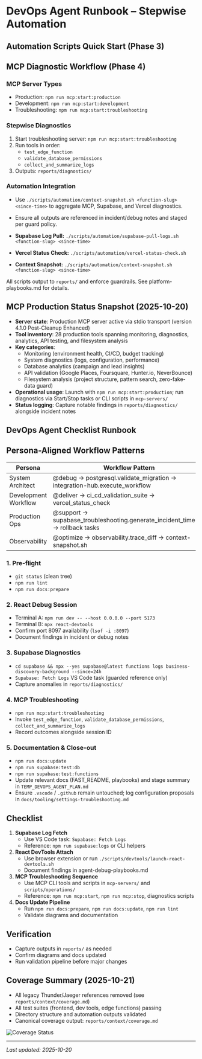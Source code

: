 # DevOps Agent Runbook – Stepwise Automation

## Automation Scripts Quick Start (Phase 3)

## MCP Diagnostic Workflow (Phase 4)

### MCP Server Types

- Production: `npm run mcp:start:production`
- Development: `npm run mcp:start:development`
- Troubleshooting: `npm run mcp:start:troubleshooting`

### Stepwise Diagnostics

1. Start troubleshooting server: `npm run mcp:start:troubleshooting`
2. Run tools in order:
   - `test_edge_function`
   - `validate_database_permissions`
   - `collect_and_summarize_logs`
3. Outputs: `reports/diagnostics/`

### Automation Integration

- Use `./scripts/automation/context-snapshot.sh <function-slug> <since-time>` to aggregate MCP, Supabase, and Vercel diagnostics.
- Ensure all outputs are referenced in incident/debug notes and staged per guard policy.

- **Supabase Log Pull:** `./scripts/automation/supabase-pull-logs.sh <function-slug> <since-time>`
- **Vercel Status Check:** `./scripts/automation/vercel-status-check.sh`
- **Context Snapshot:** `./scripts/automation/context-snapshot.sh <function-slug> <since-time>`

All scripts output to `reports/` and enforce guardrails. See platform-playbooks.md for details.

## MCP Production Status Snapshot (2025-10-20)

- **Server state**: Production MCP server active via stdio transport (version 4.1.0 Post-Cleanup Enhanced)
- **Tool inventory**: 28 production tools spanning monitoring, diagnostics, analytics, API testing, and filesystem analysis
- **Key categories**:
  - Monitoring (environment health, CI/CD, budget tracking)
  - System diagnostics (logs, configuration, performance)
  - Database analytics (campaign and lead insights)
  - API validation (Google Places, Foursquare, Hunter.io, NeverBounce)
  - Filesystem analysis (project structure, pattern search, zero-fake-data guard)
- **Operational usage**: Launch with `npm run mcp:start:production`; run diagnostics via Start/Stop tasks or CLI scripts in `mcp-servers/`
- **Status logging**: Capture notable findings in `reports/diagnostics/` alongside incident notes

## DevOps Agent Checklist Runbook

## Persona-Aligned Workflow Patterns

| Persona              | Workflow Pattern                                                                |
| -------------------- | ------------------------------------------------------------------------------- |
| System Architect     | @debug → postgresql.validate_migration → integration-hub.execute_workflow       |
| Development Workflow | @deliver → ci_cd_validation_suite → vercel_status_check                         |
| Production Ops       | @support → supabase_troubleshooting.generate_incident_timeline → rollback tasks |
| Observability        | @optimize → observability.trace_diff → context-snapshot.sh                      |

### 1. Pre-flight

- `git status` (clean tree)
- `npm run lint`
- `npm run docs:prepare`

### 2. React Debug Session

- Terminal A: `npm run dev -- --host 0.0.0.0 --port 5173`
- Terminal B: `npx react-devtools`
- Confirm port 8097 availability (`lsof -i :8097`)
- Document findings in incident or debug notes

### 3. Supabase Diagnostics

- `cd supabase && npx --yes supabase@latest functions logs business-discovery-background --since=24h`
- `Supabase: Fetch Logs` VS Code task (guarded reference only)
- Capture anomalies in `reports/diagnostics/`

### 4. MCP Troubleshooting

- `npm run mcp:start:troubleshooting`
- Invoke `test_edge_function`, `validate_database_permissions`, `collect_and_summarize_logs`
- Record outcomes alongside session ID

### 5. Documentation & Close-out

- `npm run docs:update`
- `npm run supabase:test:db`
- `npm run supabase:test:functions`
- Update relevant docs (FAST_README, playbooks) and stage summary in `TEMP_DEVOPS_AGENT_PLAN.md`
- Ensure `.vscode` / `.github` remain untouched; log configuration proposals in `docs/tooling/settings-troubleshooting.md`

## Checklist

1. **Supabase Log Fetch**
   - Use VS Code task: `Supabase: Fetch Logs`
   - Reference: `npm run supabase:logs` or CLI helpers
2. **React DevTools Attach**
   - Use browser extension or run `./scripts/devtools/launch-react-devtools.sh`
   - Document findings in agent-debug-playbooks.md
3. **MCP Troubleshooting Sequence**
   - Use MCP CLI tools and scripts in `mcp-servers/` and `scripts/operations/`
   - Reference: `npm run mcp:start`, `npm run mcp:stop`, diagnostics scripts
4. **Docs Update Pipeline**
   - Run `npm run docs:prepare`, `npm run docs:update`, `npm run lint`
   - Validate diagrams and documentation

## Verification

- Capture outputs in `reports/` as needed
- Confirm diagrams and docs updated
- Run validation pipeline before major changes

## Coverage Summary (2025-10-21)

- All legacy Thunder/Jaeger references removed (see `reports/context/coverage.md`)
- All test suites (frontend, dev tools, edge functions) passing
- Directory structure and automation outputs validated
- Canonical coverage output: `reports/context/coverage.md`

![Coverage Status](https://img.shields.io/badge/coverage-100%25-brightgreen)

---

_Last updated: 2025-10-20_
